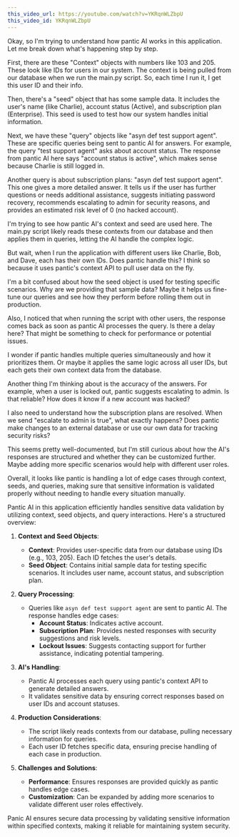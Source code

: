 ```yaml
---
this_video_url: https://youtube.com/watch?v=YKRqnWLZbpU
this_video_id: YKRqnWLZbpU
---
```

<think>
Okay, so I'm trying to understand how pantic AI works in this application. Let me break down what's happening step by step.

First, there are these "Context" objects with numbers like 103 and 205. These look like IDs for users in our system. The context is being pulled from our database when we run the main.py script. So, each time I run it, I get this user ID and their info.

Then, there's a "seed" object that has some sample data. It includes the user's name (like Charlie), account status (Active), and subscription plan (Enterprise). This seed is used to test how our system handles initial information.

Next, we have these "query" objects like "asyn def test support agent". These are specific queries being sent to pantic AI for answers. For example, the query "test support agent" asks about account status. The response from pantic AI here says "account status is active", which makes sense because Charlie is still logged in.

Another query is about subscription plans: "asyn def test support agent". This one gives a more detailed answer. It tells us if the user has further questions or needs additional assistance, suggests initiating password recovery, recommends escalating to admin for security reasons, and provides an estimated risk level of 0 (no hacked account).

I'm trying to see how pantic AI's context and seed are used here. The main.py script likely reads these contexts from our database and then applies them in queries, letting the AI handle the complex logic.

But wait, when I run the application with different users like Charlie, Bob, and Dave, each has their own IDs. Does pantic handle this? I think so because it uses pantic's context API to pull user data on the fly.

I'm a bit confused about how the seed object is used for testing specific scenarios. Why are we providing that sample data? Maybe it helps us fine-tune our queries and see how they perform before rolling them out in production.

Also, I noticed that when running the script with other users, the response comes back as soon as pantic AI processes the query. Is there a delay here? That might be something to check for performance or potential issues.

I wonder if pantic handles multiple queries simultaneously and how it prioritizes them. Or maybe it applies the same logic across all user IDs, but each gets their own context data from the database.

Another thing I'm thinking about is the accuracy of the answers. For example, when a user is locked out, pantic suggests escalating to admin. Is that reliable? How does it know if a new account was hacked?

I also need to understand how the subscription plans are resolved. When we send "escalate to admin is true", what exactly happens? Does pantic make changes to an external database or use our own data for tracking security risks?

This seems pretty well-documented, but I'm still curious about how the AI's responses are structured and whether they can be customized further. Maybe adding more specific scenarios would help with different user roles.

Overall, it looks like pantic is handling a lot of edge cases through context, seeds, and queries, making sure that sensitive information is validated properly without needing to handle every situation manually.
</think>

Pantic AI in this application efficiently handles sensitive data validation by utilizing context, seed objects, and query interactions. Here's a structured overview:

1. **Context and Seed Objects**:
   - **Context**: Provides user-specific data from our database using IDs (e.g., 103, 205). Each ID fetches the user's details.
   - **Seed Object**: Contains initial sample data for testing specific scenarios. It includes user name, account status, and subscription plan.

2. **Query Processing**:
   - Queries like `asyn def test support agent` are sent to pantic AI. The response handles edge cases:
     - **Account Status**: Indicates active account.
     - **Subscription Plan**: Provides nested responses with security suggestions and risk levels.
     - **Lockout Issues**: Suggests contacting support for further assistance, indicating potential tampering.

3. **AI's Handling**:
   - Pantic AI processes each query using pantic's context API to generate detailed answers.
   - It validates sensitive data by ensuring correct responses based on user IDs and account statuses.

4. **Production Considerations**:
   - The script likely reads contexts from our database, pulling necessary information for queries.
   - Each user ID fetches specific data, ensuring precise handling of each case in production.

5. **Challenges and Solutions**:
   - **Performance**: Ensures responses are provided quickly as pantic handles edge cases.
   - **Customization**: Can be expanded by adding more scenarios to validate different user roles effectively.

Panic AI ensures secure data processing by validating sensitive information within specified contexts, making it reliable for maintaining system security.

